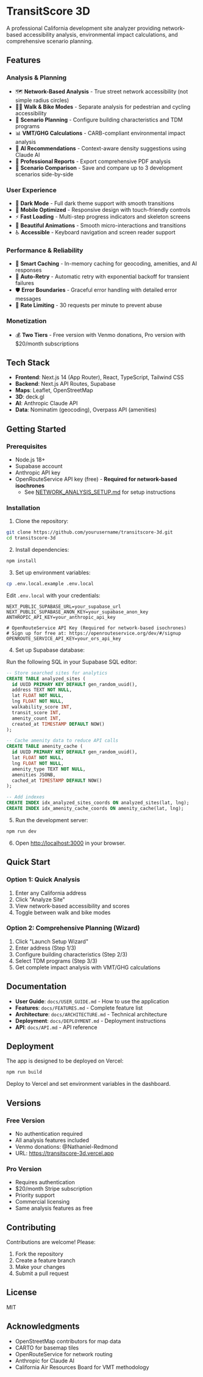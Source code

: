 # TransitScore 3D

A professional California development site analyzer providing network-based accessibility analysis, environmental impact calculations, and comprehensive scenario planning.

## Features

### Analysis & Planning
- 🗺️ **Network-Based Analysis** - True street network accessibility (not simple radius circles)
- 🚶🚴 **Walk & Bike Modes** - Separate analysis for pedestrian and cycling accessibility
- 🏢 **Scenario Planning** - Configure building characteristics and TDM programs
- 📊 **VMT/GHG Calculations** - CARB-compliant environmental impact analysis
- 🤖 **AI Recommendations** - Context-aware density suggestions using Claude AI
- 📄 **Professional Reports** - Export comprehensive PDF analysis
- 🔄 **Scenario Comparison** - Save and compare up to 3 development scenarios side-by-side

### User Experience
- 🌙 **Dark Mode** - Full dark theme support with smooth transitions
- 📱 **Mobile Optimized** - Responsive design with touch-friendly controls
- ⚡ **Fast Loading** - Multi-step progress indicators and skeleton screens
- 🎨 **Beautiful Animations** - Smooth micro-interactions and transitions
- ♿ **Accessible** - Keyboard navigation and screen reader support

### Performance & Reliability
- 💾 **Smart Caching** - In-memory caching for geocoding, amenities, and AI responses
- 🔄 **Auto-Retry** - Automatic retry with exponential backoff for transient failures
- 🛡️ **Error Boundaries** - Graceful error handling with detailed error messages
- 🚦 **Rate Limiting** - 30 requests per minute to prevent abuse

### Monetization
- 💰 **Two Tiers** - Free version with Venmo donations, Pro version with $20/month subscriptions

## Tech Stack

- **Frontend**: Next.js 14 (App Router), React, TypeScript, Tailwind CSS
- **Backend**: Next.js API Routes, Supabase
- **Maps**: Leaflet, OpenStreetMap
- **3D**: deck.gl
- **AI**: Anthropic Claude API
- **Data**: Nominatim (geocoding), Overpass API (amenities)

## Getting Started

### Prerequisites

- Node.js 18+ 
- Supabase account
- Anthropic API key
- OpenRouteService API key (free) - **Required for network-based isochrones**
  - See [NETWORK_ANALYSIS_SETUP.md](NETWORK_ANALYSIS_SETUP.md) for setup instructions

### Installation

1. Clone the repository:
```bash
git clone https://github.com/yourusername/transitscore-3d.git
cd transitscore-3d
```

2. Install dependencies:
```bash
npm install
```

3. Set up environment variables:
```bash
cp .env.local.example .env.local
```

Edit `.env.local` with your credentials:
```
NEXT_PUBLIC_SUPABASE_URL=your_supabase_url
NEXT_PUBLIC_SUPABASE_ANON_KEY=your_supabase_anon_key
ANTHROPIC_API_KEY=your_anthropic_api_key

# OpenRouteService API Key (Required for network-based isochrones)
# Sign up for free at: https://openrouteservice.org/dev/#/signup
OPENROUTE_SERVICE_API_KEY=your_ors_api_key
```

4. Set up Supabase database:

Run the following SQL in your Supabase SQL editor:

```sql
-- Store searched sites for analytics
CREATE TABLE analyzed_sites (
  id UUID PRIMARY KEY DEFAULT gen_random_uuid(),
  address TEXT NOT NULL,
  lat FLOAT NOT NULL,
  lng FLOAT NOT NULL,
  walkability_score INT,
  transit_score INT,
  amenity_count INT,
  created_at TIMESTAMP DEFAULT NOW()
);

-- Cache amenity data to reduce API calls
CREATE TABLE amenity_cache (
  id UUID PRIMARY KEY DEFAULT gen_random_uuid(),
  lat FLOAT NOT NULL,
  lng FLOAT NOT NULL,
  amenity_type TEXT NOT NULL,
  amenities JSONB,
  cached_at TIMESTAMP DEFAULT NOW()
);

-- Add indexes
CREATE INDEX idx_analyzed_sites_coords ON analyzed_sites(lat, lng);
CREATE INDEX idx_amenity_cache_coords ON amenity_cache(lat, lng);
```

5. Run the development server:
```bash
npm run dev
```

6. Open [http://localhost:3000](http://localhost:3000) in your browser.

## Quick Start

### Option 1: Quick Analysis
1. Enter any California address
2. Click "Analyze Site"
3. View network-based accessibility and scores
4. Toggle between walk and bike modes

### Option 2: Comprehensive Planning (Wizard)
1. Click "Launch Setup Wizard"
2. Enter address (Step 1/3)
3. Configure building characteristics (Step 2/3)
4. Select TDM programs (Step 3/3)
5. Get complete impact analysis with VMT/GHG calculations

## Documentation

- **User Guide**: `docs/USER_GUIDE.md` - How to use the application
- **Features**: `docs/FEATURES.md` - Complete feature list
- **Architecture**: `docs/ARCHITECTURE.md` - Technical architecture
- **Deployment**: `docs/DEPLOYMENT.md` - Deployment instructions
- **API**: `docs/API.md` - API reference

## Deployment

The app is designed to be deployed on Vercel:

```bash
npm run build
```

Deploy to Vercel and set environment variables in the dashboard.

## Versions

### Free Version
- No authentication required
- All analysis features included
- Venmo donations: @Nathaniel-Redmond
- URL: https://transitscore-3d.vercel.app

### Pro Version  
- Requires authentication
- $20/month Stripe subscription
- Priority support
- Commercial licensing
- Same analysis features as free

## Contributing

Contributions are welcome! Please:
1. Fork the repository
2. Create a feature branch
3. Make your changes
4. Submit a pull request

## License

MIT

## Acknowledgments

- OpenStreetMap contributors for map data
- CARTO for basemap tiles
- OpenRouteService for network routing
- Anthropic for Claude AI
- California Air Resources Board for VMT methodology

